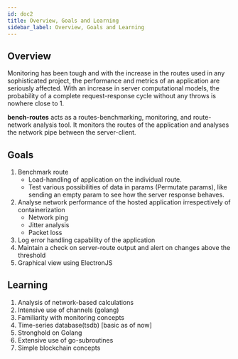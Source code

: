 ```yaml
---
id: doc2
title: Overview, Goals and Learning
sidebar_label: Overview, Goals and Learning
---
```


## Overview

Monitoring has been tough and with the increase in the routes used in any sophisticated project, the performance and metrics of an application are seriously affected. With an increase in server computational models, the probability of a complete request-response cycle without any throws is nowhere close to 1.

**bench-routes** acts as a routes-benchmarking, monitoring, and route-network analysis tool. It monitors the routes of the application and analyses the network pipe between the server-client.


## Goals

1. Benchmark route
     - Load-handling of application on the individual route.
     - Test various possibilities of data in params (Permutate params), like sending an empty param to see how the server response behaves.
2. Analyse network performance of the hosted application irrespectively of containerization
     - Network ping
     - Jitter analysis
     - Packet loss
3. Log error handling capability of the application
4. Maintain a check on server-route output and alert on changes above the threshold
5. Graphical view using ElectronJS

## Learning

1. Analysis of network-based calculations
2. Intensive use of channels (golang)
3. Familiarity with monitoring concepts
4. Time-series database(tsdb) [basic as of now]
5. Stronghold on Golang
6. Extensive use of go-subroutines
7. Simple blockchain concepts
